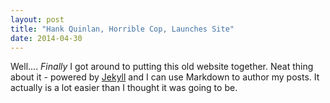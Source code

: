 ```yaml
---
layout: post
title: "Hank Quinlan, Horrible Cop, Launches Site"
date: 2014-04-30
---
```


Well.... *Finally* I got around to putting this old website together. Neat thing about it - powered by [Jekyll](http://jekyllrb.com) and I can use Markdown to author my posts. It actually is a lot easier than I thought it was going to be.

